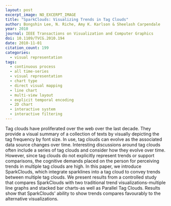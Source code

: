```yaml
---
layout: post
excerpt_image: NO_EXCERPT_IMAGE
title: "SparkClouds: Visualizing Trends in Tag Clouds"
author: Bongshin Lee, N. Riche, Amy K. Karlson & Sheelash Carpendale
year: 2010
journal: IEEE Transactions on Visualization and Computer Graphics
doi: 10.1109/TVCG.2010.194
date: 2010-11-01
citation_count: 199
categories:
  - visual representation
tags:
  - continuous process
  - all time-series
  - visual representation
  - chart type
  - direct visual mapping
  - line chart
  - multi-view layout
  - explicit temporal encoding
  - 2D chart
  - interactive system
  - interactive filtering
---
```

Tag clouds have proliferated over the web over the last decade. They provide a visual summary of a collection of texts by visually depicting the tag frequency by font size. In use, tag clouds can evolve as the associated data source changes over time. Interesting discussions around tag clouds often include a series of tag clouds and consider how they evolve over time. However, since tag clouds do not explicitly represent trends or support comparisons, the cognitive demands placed on the person for perceiving trends in multiple tag clouds are high. In this paper, we introduce SparkClouds, which integrate sparklines into a tag cloud to convey trends between multiple tag clouds. We present results from a controlled study that compares SparkClouds with two traditional trend visualizations-multiple line graphs and stacked bar charts-as well as Parallel Tag Clouds. Results show that SparkClouds' ability to show trends compares favourably to the alternative visualizations.
